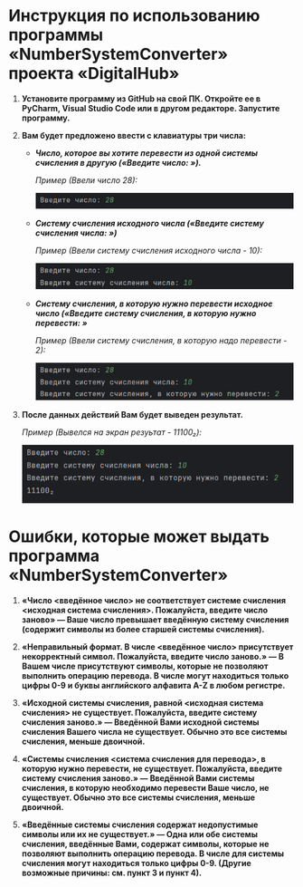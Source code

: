 Инструкция по использованию программы «NumberSystemConverter» проекта «DigitalHub»
=========

1. **Установите программу из GitHub на свой ПК. Откройте ее в PyCharm, Visual Studio Code или в другом редакторе. Запустите программу.**

2. **Вам будет предложено ввести с клавиатуры три числа:**
   * ***Число, которое вы хотите перевести из одной системы счисления в другую («Введите число: »).***
     
      *Пример (Ввели число 28):*
     
     ![Молитесь...](./Pictures/2.png)

   * ***Систему счисления исходного числа («Введите систему счисления числа: »)***

     *Пример (Ввели систему счисления исходного числа - 10):*
     
     ![Молитесь...](./Pictures/3.png)

   * ***Систему счисления, в которую нужно перевести исходное число («Введите систему счисления, в которую нужно перевести: »***

      *Пример (Ввели систему счисления, в которую надо перевести - 2):*
     
     ![Молитесь...](./Pictures/4.png)

3. **После данных действий Вам будет выведен результат.**

      *Пример (Вывелся на экран резуьтат - 11100₂):*
   
     ![Молитесь...](./Pictures/1.png)

Ошибки, которые может выдать программа «NumberSystemConverter»
=========

1. **«Число <введённое число> не соответствует системе счисления <исходная система счисления>. Пожалуйста, введите число заново» — Ваше число превышает введённую систему счисления (содержит символы из более старшей системы счисления).**

2. **«Неправильный формат. В числе <введённое число> присутствует некорректный символ. Пожалуйста, введите число заново.» — В Вашем числе присутствуют символы, которые не позволяют выполнить операцию перевода. В числе могут находиться только цифры 0-9 и буквы английского алфавита A-Z в любом регистре.**
 
3. **«Исходной системы счисления, равной <исходная система счисления> не существует. Пожалуйста, введите систему счисления заново.» — Введённой Вами исходной системы счисления Вашего числа не существует. Обычно это все системы счисления, меньше двоичной.**
   
4. **«Системы счисления <система счисления для перевода>, в которую нужно перевести, не существует. Пожалуйста, введите систему счисления заново.» — Введённой Вами системы счисления, в которую необходимо перевести Ваше число, не существует. Обычно это все системы счисления, меньше двоичной.**
   
5. **«Введённые системы счисления содержат недопустимые символы или их не существует.» — Одна или обе системы счисления, введённые Вами, содержат символы, которые не позволяют выполнить операцию перевода. В числе для системы счисления могут находиться только цифры 0-9. (Другие возможные причины: см. пункт 3 и пункт 4).**





